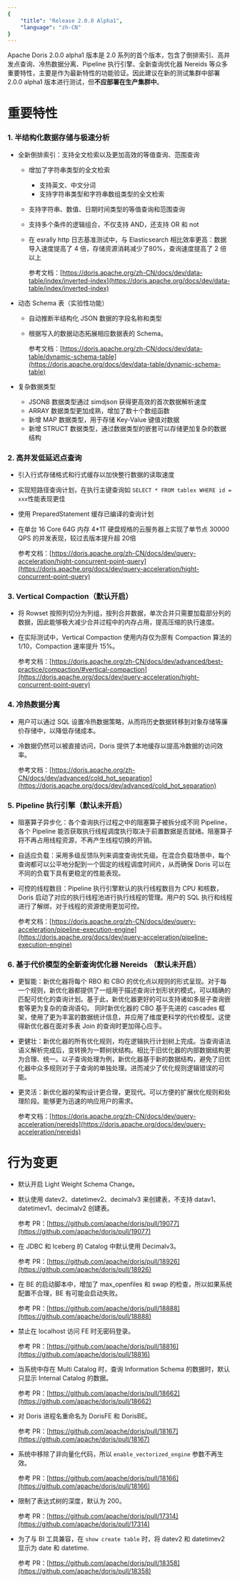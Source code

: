 ```yaml
---
{
    "title": "Release 2.0.0 Alpha1",
    "language": "zh-CN"
}
---
```


<!--
Licensed to the Apache Software Foundation (ASF) under one
or more contributor license agreements.  See the NOTICE file
distributed with this work for additional information
regarding copyright ownership.  The ASF licenses this file
to you under the Apache License, Version 2.0 (the
"License"); you may not use this file except in compliance
with the License.  You may obtain a copy of the License at

  http://www.apache.org/licenses/LICENSE-2.0

Unless required by applicable law or agreed to in writing,
software distributed under the License is distributed on an
"AS IS" BASIS, WITHOUT WARRANTIES OR CONDITIONS OF ANY
KIND, either express or implied.  See the License for the
specific language governing permissions and limitations
under the License.
-->

Apache Doris 2.0.0 alpha1 版本是 2.0 系列的首个版本，包含了倒排索引、高并发点查询、冷热数据分离、Pipeline 执行引擎、全新查询优化器 Nereids 等众多重要特性，主要是作为最新特性的功能验证。因此建议在新的测试集群中部署 2.0.0 alpha1 版本进行测试，但**不应部署在生产集群中**。


# 重要特性

### 1. 半结构化数据存储与极速分析

- 全新倒排索引：支持全文检索以及更加高效的等值查询、范围查询
  - 增加了字符串类型的全文检索
    - 支持英文、中文分词
    - 支持字符串类型和字符串数组类型的全文检索
  - 支持字符串、数值、日期时间类型的等值查询和范围查询
  - 支持多个条件的逻辑组合，不仅支持 AND，还支持 OR 和 not 
  - 在 esrally http 日志基准测试中，与 Elasticsearch 相比效率更高：数据导入速度提高了 4 倍，存储资源消耗减少了80%，查询速度提高了 2 倍以上

	参考文档：[https://doris.apache.org/zh-CN/docs/dev/data-table/index/inverted-index](https://doris.apache.org/docs/dev/data-table/index/inverted-index)

- 动态 Schema 表（实验性功能）
  - 自动推断半结构化 JSON 数据的字段名称和类型
  - 根据写入的数据动态拓展相应数据表的 Schema。

	参考文档：[https://doris.apache.org/zh-CN/docs/dev/data-table/dynamic-schema-table](https://doris.apache.org/docs/dev/data-table/dynamic-schema-table)

- 复杂数据类型
  - JSONB 数据类型通过 simdjson 获得更高效的首次数据解析速度
  - ARRAY 数据类型更加成熟，增加了数十个数组函数
  - 新增 MAP 数据类型，用于存储 Key-Value 键值对数据
  - 新增 STRUCT 数据类型，通过数据类型的嵌套可以存储更加复杂的数据结构

### 2. 高并发低延迟点查询

- 引入行式存储格式和行式缓存以加快整行数据的读取速度
- 实现短路径查询计划，在执行主键查询如 `SELECT * FROM tablex WHERE id = xxx`性能表现更佳
- 使用 PreparedStatement 缓存已编译的查询计划
- 在单台 16 Core 64G 内存 4*1T 硬盘规格的云服务器上实现了单节点 30000 QPS 的并发表现，较过去版本提升超 20倍

	参考文档：[https://doris.apache.org/zh-CN/docs/dev/query-acceleration/hight-concurrent-point-query](https://doris.apache.org/docs/dev/query-acceleration/hight-concurrent-point-query)

### 3. Vertical Compaction（默认开启）

- 将 Rowset 按照列切分为列组，按列合并数据，单次合并只需要加载部分列的数据，因此能够极大减少合并过程中的内存占用，提高压缩的执行速度。
- 在实际测试中，Vertical Compaction 使用内存仅为原有 Compaction 算法的 1/10，Compaction 速率提升 15%。

	参考文档：[https://doris.apache.org/zh-CN/docs/dev/advanced/best-practice/compaction/#vertical-compaction](https://doris.apache.org/docs/dev/query-acceleration/hight-concurrent-point-query)

### 4. 冷热数据分离

- 用户可以通过 SQL 设置冷热数据策略，从而将历史数据转移到对象存储等廉价存储中，以降低存储成本。
- 冷数据仍然可以被直接访问，Doris 提供了本地缓存以提高冷数据的访问效率。

	参考文档：[https://doris.apache.org/zh-CN/docs/dev/advanced/cold_hot_separation](https://doris.apache.org/docs/dev/advanced/cold_hot_separation)


### 5. Pipeline 执行引擎（默认未开启）

- 阻塞算子异步化：各个查询执行过程之中的阻塞算子被拆分成不同 Pipeline，各个 Pipeline 能否获取执行线程调度执行取决于前置数据是否就绪。阻塞算子将不再占用线程资源，不再产生线程切换的开销。
- 自适应负载：采用多级反馈队列来调度查询优先级。在混合负载场景中，每个查询都可以公平地分配到一个固定的线程调度时间片，从而确保 Doris 可以在不同的负载下具有更稳定的性能表现。
- 可控的线程数目：Pipeline 执行引擎默认的执行线程数目为 CPU 和核数，Doris 启动了对应的执行线程池进行执行线程的管理。用户的 SQL 执行和线程进行了解绑，对于线程的资源使用更加可控。

	参考文档：[https://doris.apache.org/zh-CN/docs/dev/query-acceleration/pipeline-execution-engine](https://doris.apache.org/docs/dev/query-acceleration/pipeline-execution-engine)

### 6. 基于代价模型的全新查询优化器 Nereids （默认未开启）

- 更智能：新优化器将每个 RBO 和 CBO 的优化点以规则的形式呈现。对于每一个规则，新优化器都提供了一组用于描述查询计划形状的模式，可以精确的匹配可优化的查询计划。基于此，新优化器更好的可以支持诸如多层子查询嵌套等更为复杂的查询语句。
同时新优化器的 CBO 基于先进的 cascades 框架，使用了更为丰富的数据统计信息，并应用了维度更科学的代价模型。这使得新优化器在面对多表 Join 的查询时更加得心应手。
- 更健壮：新优化器的所有优化规则，均在逻辑执行计划树上完成。当查询语法语义解析完成后，变转换为一颗树状结构。相比于旧优化器的内部数据结构更为合理、统一。以子查询处理为例，新优化器基于新的数据结构，避免了旧优化器中众多规则对于子查询的单独处理。进而减少了优化规则逻辑错误的可能。
- 更灵活：新优化器的架构设计更合理，更现代。可以方便的扩展优化规则和处理阶段。能够更为迅速的响应用户的需求。

	参考文档：[https://doris.apache.org/zh-CN/docs/dev/query-acceleration/nereids](https://doris.apache.org/docs/dev/query-acceleration/nereids)

# 行为变更

- 默认开启 Light Weight Schema Change。
- 默认使用 datev2、datetimev2、decimalv3 来创建表，不支持 datav1、datetimev1、decimalv2 创建表。

	参考 PR：[https://github.com/apache/doris/pull/19077](https://github.com/apache/doris/pull/19077)

- 在 JDBC 和 Iceberg 的 Catalog 中默认使用 Decimalv3。

	参考 PR：[https://github.com/apache/doris/pull/18926](https://github.com/apache/doris/pull/18926)

- 在 BE 的启动脚本中，增加了 max_openfiles 和 swap 的检查，所以如果系统配置不合理，BE 有可能会启动失败。

	参考 PR：[https://github.com/apache/doris/pull/18888](https://github.com/apache/doris/pull/18888)

- 禁止在 localhost 访问 FE 时无密码登录。

	参考 PR：[https://github.com/apache/doris/pull/18816](https://github.com/apache/doris/pull/18816)

- 当系统中存在 Multi Catalog 时，查询 Information Schema 的数据时，默认只显示 Internal Catalog 的数据。

	参考 PR：[https://github.com/apache/doris/pull/18662](https://github.com/apache/doris/pull/18662)

- 对 Doris 进程名重命名为 DorisFE 和 DorisBE。

	参考 PR：[https://github.com/apache/doris/pull/18167](https://github.com/apache/doris/pull/18167)

- 系统中移除了非向量化代码，所以 `enable_vectorized_engine` 参数不再生效。

	参考 PR：[https://github.com/apache/doris/pull/18166](https://github.com/apache/doris/pull/18166)

- 限制了表达式树的深度，默认为 200。

	参考 PR：[https://github.com/apache/doris/pull/17314](https://github.com/apache/doris/pull/17314)

- 为了与 BI 工具兼容，在 `show create table` 时，将 datev2 和 datetimev2 显示为 date 和 datetime. 

	参考 PR：[https://github.com/apache/doris/pull/18358](https://github.com/apache/doris/pull/18358)

